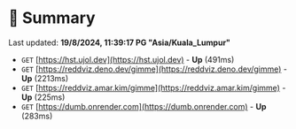 # 📖 Summary
Last updated: **19/8/2024, 11:39:17 PG "Asia/Kuala_Lumpur"**

- `GET` [https://hst.ujol.dev](https://hst.ujol.dev) - **Up** (491ms)
- `GET` [https://reddviz.deno.dev/gimme](https://reddviz.deno.dev/gimme) - **Up** (2213ms)
- `GET` [https://reddviz.amar.kim/gimme](https://reddviz.amar.kim/gimme) - **Up** (225ms)
- `GET` [https://dumb.onrender.com](https://dumb.onrender.com) - **Up** (283ms)
